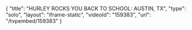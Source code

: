 {
    "title": "HURLEY ROCKS YOU BACK TO SCHOOL: AUSTIN, TX",
    "type": "solo",
    "layout": "iframe-static",
    "videoId": "159383",
    "url": "\/tvpembed\/159383"
}